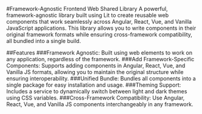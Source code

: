 #Framework-Agnostic Frontend Web Shared Library
A powerful, framework-agnostic library built using Lit to create reusable web components that work seamlessly across Angular, React, Vue, and Vanilla JavaScript applications. This library allows you to write components in their original framework formats while ensuring cross-framework compatibility, all bundled into a single build.

##Features
###Framework Agnostic: Built using web elements to work on any application, regardless of the framework.
###Add Framework-Specific Components: Supports adding components in Angular, React, Vue, and Vanilla JS formats, allowing you to maintain the original structure while ensuring interoperability.
###Unified Bundle: Bundles all components into a single package for easy installation and usage.
###Theming Support: Includes a service to dynamically switch between light and dark themes using CSS variables.
###Cross-Framework Compatibility: Use Angular, React, Vue, and Vanilla JS components interchangeably in any framework.
